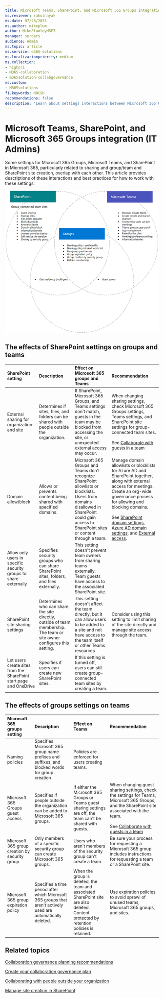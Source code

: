 ```yaml
---
title: Microsoft Teams, SharePoint, and Microsoft 365 Groups integration (IT Admins)
ms.reviewer: rahulnayak
ms.date: 07/28/2023
ms.author: mikeplum
author: MikePlumleyMSFT
manager: serdars
audience: Admin
ms.topic: article
ms.service: o365-solutions
ms.localizationpriority: medium
ms.collection: 
- highpri
- M365-collaboration
- m365solution-collabgovernance
ms.custom: 
- M365solutions
f1.keywords: NOCSH
recommendations: false
description: "Learn about settings interactions between Microsoft 365 Groups, Teams and SharePoint"
---
```


# Microsoft Teams, SharePoint, and Microsoft 365 Groups integration (IT Admins)

Some settings for Microsoft 365 Groups, Microsoft Teams, and SharePoint in Microsoft 365, particularly related to sharing and group/team and SharePoint site creation, overlap with each other. This article provides descriptions of these interactions and best practices for how to work with these settings.

![Venn diagram of SharePoint, Teams, and groups features.](../media/teams-groups-sharepoint-venn.png)

## The effects of SharePoint settings on groups and teams

|SharePoint setting|Description|Effect on Microsoft 365 groups and Teams|Recommendation|
|:-----------------|:----------|:---------------------------------------|:-------------|
|External sharing for organization and site|Determines if sites, files, and folders can be shared with people outside the organization.|If SharePoint, Microsoft 365 Groups, and Teams settings don't match, guests in the team may be blocked from accessing the site, or unexpected external access may occur.|When changing sharing settings, check Microsoft 365 Groups settings, Teams settings, and SharePoint site settings for group-connected team sites.<br><br> See [Collaborate with guests in a team](/microsoft-365/solutions/collaborate-as-team)|
|Domain allow/block|Allows or prevents content being shared with specified domains.|Microsoft 365 Groups and Teams don't recognize SharePoint allowlists or blocklists. Users from domains disallowed in SharePoint could gain access to SharePoint sites or content through a team.|Manage domain allowlists or blocklists for Azure AD and SharePoint together, along with external access for meetings. Create an org-wide governance process for allowing and blocking domains.<br><br>See [SharePoint domain settings](/sharepoint/restricted-domains-sharing), [Azure AD domain settings](/azure/active-directory/b2b/allow-deny-list), and [External access](/microsoftteams/trusted-organizations-external-meetings-chat).|
|Allow only users in specific security groups to share externally|Specifies security groups who can share SharePoint sites, folders, and files externally.|This setting doesn't prevent team owners from sharing teams externally. Team guests have access to the associated SharePoint site.||
|SharePoint site sharing settings|Determines who can share the site directly, outside of team membership. The team or site owner configures this setting.|This setting doesn't affect the team directly, but it can allow users to be added to a site and not have access to the team itself or other Teams resources|Consider using this setting to limit sharing of the site directly and manage site access through the team.|
|Let users create sites from the SharePoint start page and OneDrive|Specifies if users can create new SharePoint sites.|If this setting is turned off, users can still create group-connected team sites by creating a team.||

## The effects of groups settings on teams

|Microsoft 365 groups setting|Description|Effect on Teams|Recommendation|
|:---------------------------|:----------|:--------------|:-------------|
|Naming policies|Specifies Microsoft 365 group name prefixes and suffixes, and blocked words for group creation|Policies are enforced for users creating teams.||
|Microsoft 365 Groups guest access|Specifies if people outside the organization can be added to Microsoft 365 groups.|If either the Microsoft 365 Groups or Teams guest sharing settings are off, the team can't be shared with guests.|When changing guest sharing settings, check the settings for Teams, Microsoft 365 Groups, and the SharePoint site associated with the team.<br><br> See [Collaborate with guests in a team](/microsoft-365/solutions/collaborate-as-team)|
|Microsoft 365 group creation by security group|Only members of a specific security group can create Microsoft 365 groups.|Users who aren't members of the security group can't create a team.|Be sure your process for requesting a Microsoft 365 group includes instructions for requesting a team or a SharePoint site.|
|Microsoft 365 group expiration policy|Specifies a time period after which Microsoft 365 groups that aren't actively used are automatically deleted.|When the group is deleted, the team and associated SharePoint site are also deleted. Content protected by retention policies is retained.|Use expiration policies to avoid sprawl of unused teams, Microsoft 365 groups, and sites.|

## Related topics

[Collaboration governance planning recommendations](collaboration-governance-overview.md#collaboration-governance-planning-recommendations)

[Create your collaboration governance plan](collaboration-governance-first.md)

[Collaborating with people outside your organization](./collaborate-with-people-outside-your-organization.md)

[Manage site creation in SharePoint](/sharepoint/manage-site-creation)
